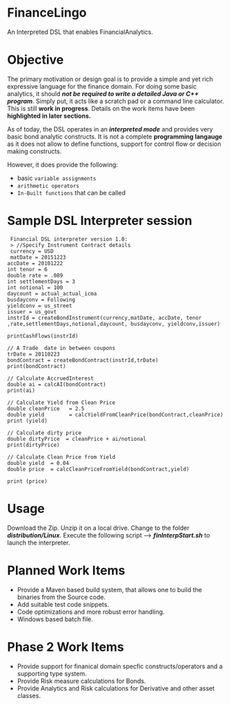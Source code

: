 # FinanceLingo
An Interpreted DSL that enables FinancialAnalytics.

# Objective
The primary motivation or design goal is to provide a simple and yet rich expressive language for the finance domain.
For doing some basic analytics, it should ***not be required to write a detailed Java or C++ program***. Simply put, it acts like a scratch pad or a command line calculator. This is still **work in progress**. Details on the work items have been **highlighted in later sections.**

As of today, the DSL operates in an ***interpreted mode*** and provides very basic bond analytic constructs. 
It is not a complete **programming langauge** as it does not allow to define functions, support for control flow or decision making constructs. 

However, it does provide the following: 
*  basic ``variable assignments``
* ``arithmetic operators``
* `In-Built functions` that can be called

# Sample DSL Interpreter session
``` 
 Financial DSL interpreter version 1.0:
 > //Specify Instrument Contract details
 currency = USD
 matDate = 20151223
accDate = 20101222
int tenor = 6
double rate = .089
int settlementDays = 3
int notional = 100
daycount = actual_actual_icma
busdayconv = Following
yieldconv = us_street
issuer = us_govt
instrId = createBondInstrument(currency,matDate, accDate, tenor ,rate,settlementDays,notional,daycount, busdayconv, yieldconv,issuer)

printCashFlows(instrId)

// A Trade  date in between coupons
trDate = 20110223
bondContract = createBondContract(instrId,trDate)
print(bondContract)

// Calculate AccruedInterest
double ai =	calcAI(bondContract)
print(ai)

// Calculate Yield from Clean Price 
double cleanPrice   = 2.5 
double yield 	    = calcYieldFromCleanPrice(bondContract,cleanPrice) 
print (yield)

// Calculate dirty price
double dirtyPrice  = cleanPrice + ai/notional
print(dirtyPrice)

// Calculate Clean Price from Yield 
double yield  = 0.04 
double price  = calcCleanPriceFromYield(bondContract,yield) 

print (price)
```
# Usage
  Download the Zip. Unzip it on a local drive. Change to the folder ***distribution/Linux***.
  Execute the following script --> ***finInterpStart.sh*** to launch the interpreter.
  
# Planned Work Items
* Provide a Maven based build system, that allows one to build the binaries from the Source code.
* Add suitable test code snippets. 
* Code optimizations and more robust error handling.
* Windows based batch file.

# Phase 2 Work Items
* Provide support for finanical domain specfic constructs/operators and a supporting type system.
* Provide Risk measure calculations for Bonds.
* Provide Analytics and Risk calculations for Derivative and other asset classes.
